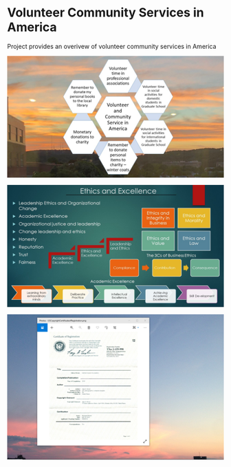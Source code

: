 # Volunteer Community Services in America

Project provides an overivew of volunteer community services in America

![image](VolunteerCommunityServices.jpg)

![image](Ethics.jpg)

![image](USCopyrightCertificate.png)

